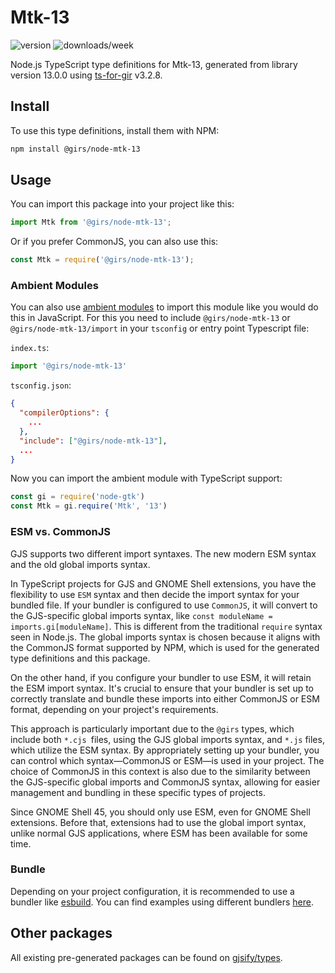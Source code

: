 
# Mtk-13

![version](https://img.shields.io/npm/v/@girs/node-mtk-13)
![downloads/week](https://img.shields.io/npm/dw/@girs/node-mtk-13)


Node.js TypeScript type definitions for Mtk-13, generated from library version 13.0.0 using [ts-for-gir](https://github.com/gjsify/ts-for-gir) v3.2.8.


## Install

To use this type definitions, install them with NPM:
```bash
npm install @girs/node-mtk-13
```

## Usage

You can import this package into your project like this:
```ts
import Mtk from '@girs/node-mtk-13';
```

Or if you prefer CommonJS, you can also use this:
```ts
const Mtk = require('@girs/node-mtk-13');
```

### Ambient Modules

You can also use [ambient modules](https://github.com/gjsify/ts-for-gir/tree/main/packages/cli#ambient-modules) to import this module like you would do this in JavaScript.
For this you need to include `@girs/node-mtk-13` or `@girs/node-mtk-13/import` in your `tsconfig` or entry point Typescript file:

`index.ts`:
```ts
import '@girs/node-mtk-13'
```

`tsconfig.json`:
```json
{
  "compilerOptions": {
    ...
  },
  "include": ["@girs/node-mtk-13"],
  ...
}
```

Now you can import the ambient module with TypeScript support: 

```ts
const gi = require('node-gtk')
const Mtk = gi.require('Mtk', '13')
```



### ESM vs. CommonJS

GJS supports two different import syntaxes. The new modern ESM syntax and the old global imports syntax.

In TypeScript projects for GJS and GNOME Shell extensions, you have the flexibility to use `ESM` syntax and then decide the import syntax for your bundled file. If your bundler is configured to use `CommonJS`, it will convert to the GJS-specific global imports syntax, like `const moduleName = imports.gi[moduleName]`. This is different from the traditional `require` syntax seen in Node.js. The global imports syntax is chosen because it aligns with the CommonJS format supported by NPM, which is used for the generated type definitions and this package.

On the other hand, if you configure your bundler to use ESM, it will retain the ESM import syntax. It's crucial to ensure that your bundler is set up to correctly translate and bundle these imports into either CommonJS or ESM format, depending on your project's requirements.

This approach is particularly important due to the `@girs` types, which include both `*.cjs `files, using the GJS global imports syntax, and `*.js` files, which utilize the ESM syntax. By appropriately setting up your bundler, you can control which syntax—CommonJS or ESM—is used in your project. The choice of CommonJS in this context is also due to the similarity between the GJS-specific global imports and CommonJS syntax, allowing for easier management and bundling in these specific types of projects.

Since GNOME Shell 45, you should only use ESM, even for GNOME Shell extensions. Before that, extensions had to use the global import syntax, unlike normal GJS applications, where ESM has been available for some time.

### Bundle

Depending on your project configuration, it is recommended to use a bundler like [esbuild](https://esbuild.github.io/). You can find examples using different bundlers [here](https://github.com/gjsify/ts-for-gir/tree/main/examples).

## Other packages

All existing pre-generated packages can be found on [gjsify/types](https://github.com/gjsify/types).

